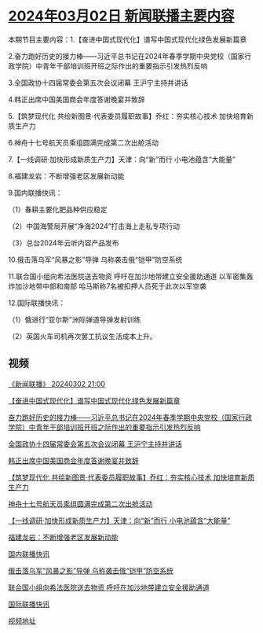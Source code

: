 # [2024年03月02日 新闻联播主要内容](https://tv.cctv.com/lm/xwlb/day/20240302.shtml)

本期节目主要内容：1.【奋进中国式现代化】谱写中国式现代化绿色发展新篇章

2.奋力跑好历史的接力棒——习近平总书记在2024年春季学期中央党校（国家行政学院）中青年干部培训班开班之际作出的重要指示引发热烈反响

3.全国政协十四届常委会第五次会议闭幕 王沪宁主持并讲话

4.韩正出席中国美国商会年度答谢晚宴并致辞

5.【筑梦现代化 共绘新图景·代表委员履职故事】乔红：夯实核心技术 加快培育新质生产力

6.神舟十七号航天员乘组圆满完成第二次出舱活动

7.【一线调研·加快形成新质生产力】天津：向“新”而行 小电池蕴含“大能量”

8.福建龙岩：不断增强老区发展新动能

9.国内联播快讯：

（1）春耕主要化肥品种供应稳定

（2）中国海警局开展“净海2024”打击海上走私专项行动

（3）总台2024年云听内容产品发布

10.俄击落乌军“风暴之影”导弹 乌称袭击俄“铠甲”防空系统

11.联合国小组向希法医院送去物资 呼吁在加沙地带建立安全援助通道 以军密集轰炸加沙地带中部和南部 哈马斯称7名被扣押人员死于此次以军空袭

12.国际联播快讯：

（1）俄进行“亚尔斯”洲际弹道导弹发射训练

（2）英国火车司机再次罢工抗议生活成本上升。

## 视频

[《新闻联播》 20240302 21:00](https://tv.cctv.com/2024/03/02/VIDED3gzbOiyxoN6AsGxeDc2240302.shtml)

[【奋进中国式现代化】谱写中国式现代化绿色发展新篇章](https://tv.cctv.com/2024/03/02/VIDENDRMgUakO1Yl5YvxO3lO240302.shtml)

[奋力跑好历史的接力棒——习近平总书记在2024年春季学期中央党校（国家行政学院）中青年干部培训班开班之际作出的重要指示引发热烈反响](https://tv.cctv.com/2024/03/02/VIDE296xRPOsVcnoR347ucrW240302.shtml)

[全国政协十四届常委会第五次会议闭幕 王沪宁主持并讲话](https://tv.cctv.com/2024/03/02/VIDEgdWladlsfSUc10hHduHo240302.shtml)

[韩正出席中国美国商会年度答谢晚宴并致辞](https://tv.cctv.com/2024/03/02/VIDEIEgWyeoRn4fc2TrEW6C0240302.shtml)

[【筑梦现代化 共绘新图景·代表委员履职故事】乔红：夯实核心技术 加快培育新质生产力](https://tv.cctv.com/2024/03/02/VIDEDRJrpXA7KUpivzCgaGji240302.shtml)

[神舟十七号航天员乘组圆满完成第二次出舱活动](https://tv.cctv.com/2024/03/02/VIDEDKhEMVfP7nVg9yCwEUpZ240302.shtml)

[【一线调研·加快形成新质生产力】天津：向“新”而行 小电池蕴含“大能量”](https://tv.cctv.com/2024/03/02/VIDEpcGRrs5czkgsTkdIuYC2240302.shtml)

[福建龙岩：不断增强老区发展新动能](https://tv.cctv.com/2024/03/02/VIDEyyXP1mMSTi2ecofFmspu240302.shtml)

[国内联播快讯](https://tv.cctv.com/2024/03/02/VIDE6WYdHFjJ4mQmtPNuXS03240302.shtml)

[俄击落乌军“风暴之影”导弹 乌称袭击俄“铠甲”防空系统](https://tv.cctv.com/2024/03/02/VIDE3EmWmy3gSwgacIFKuTzy240302.shtml)

[联合国小组向希法医院送去物资 呼吁在加沙地带建立安全援助通道](https://tv.cctv.com/2024/03/02/VIDE5cmOoMrS20SfNla893IH240302.shtml)

[国际联播快讯](https://tv.cctv.com/2024/03/02/VIDE3cW0dbRafoTeLwtaPBFN240302.shtml)

[视频地址](https://tv.cctv.com/lm/xwlb/day/20240302.shtml) 

